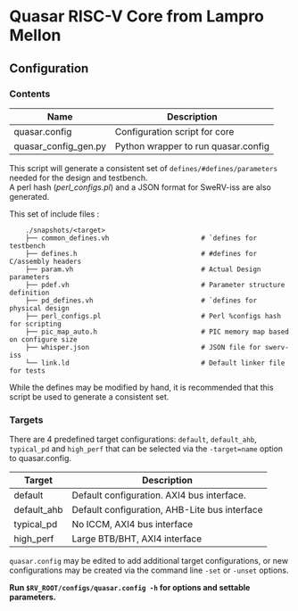 # Quasar RISC-V Core from Lampro Mellon
## Configuration

### Contents
Name                     | Description
----------------------   | ------------------------------
quasar.config            | Configuration script for core 
quasar_config_gen.py     | Python wrapper to run quasar.config


This script will generate a consistent set of `defines/#defines/parameters` needed for the design and testbench.  
A perl hash (*perl_configs.pl*) and a JSON format for SweRV-iss are also generated.

This set of include files :  
```
    ./snapshots/<target>
    ├── common_defines.vh                       # `defines for testbench
    ├── defines.h                               # #defines for C/assembly headers
    ├── param.vh                            	# Actual Design parameters
    ├── pdef.vh                             	# Parameter structure definition
    ├── pd_defines.vh                           # `defines for physical design
    ├── perl_configs.pl                         # Perl %configs hash for scripting
    ├── pic_map_auto.h                          # PIC memory map based on configure size
    ├── whisper.json                            # JSON file for swerv-iss
    └── link.ld                                 # Default linker file for tests
```

While the defines may be modified by hand, it is recommended that this script be used to generate a consistent set.

### Targets
There are 4 predefined target configurations: `default`, `default_ahb`, `typical_pd` and `high_perf` that can be selected via the `-target=name` option to quasar.config.

Target                  | Description
----------------------  | ------------------------------
default                 | Default configuration. AXI4 bus interface. 
default_ahb             | Default configuration, AHB-Lite bus interface
typical_pd              | No ICCM, AXI4 bus interface
high_perf               | Large BTB/BHT, AXI4 interface


`quasar.config` may be edited to add additional target configurations, or new configurations may be created via the command line `-set` or `-unset` options.

**Run `$RV_ROOT/configs/quasar.config -h` for options and settable parameters.**

